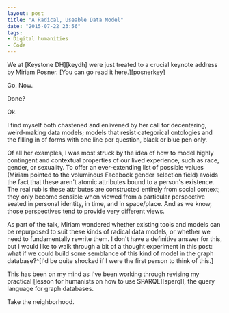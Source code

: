 ```yaml
---
layout: post
title: "A Radical, Useable Data Model"
date: "2015-07-22 23:56"
tags:
- Digital humanities
- Code
---
```


We at [Keystone DH][keydh] were just treated to a crucial keynote address by
Miriam Posner. [You can go read it here.][posnerkey]

Go. Now.

Done?

Ok.

I find myself both chastened and enlivened by her call for decentering,
weird-making data models; models that resist categorical ontologies and the
filling in of forms with one line per question, black or blue pen only.

Of all her examples, I was most struck by the idea of how to model highly
contingent and contextual properties of our lived experience, such as race,
gender, or sexuality. To offer an ever-extending list of possible values (Miriam
pointed to the voluminous Facebook gender selection field) avoids the fact that
these aren't atomic attributes bound to a person's existence. The real rub is
these attributes are constructed entirely from social context; they only become
sensible when viewed from a particular perspective seated in personal identity,
in time, and in space/place. And as we know, those perspectives tend to provide
very different views.

As part of the talk, Miriam wondered whether existing tools and models can be
repurposed to suit these kinds of radical data models, or whether we need to
fundamentally rewrite them. I don't have a definitive answer for this, but I
would like to walk through a bit of a thought experiment in this post: what if
we could build some semblance of this kind of model in the graph database?^[I'd
be quite shocked if I were the first person to think of this.]

This has been on my mind as I've been working through revising my practical
[lesson for humanists on how to use SPARQL][sparql], the query language for
graph databases.

Take the neighborhood.
